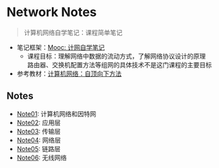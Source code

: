 # Network Notes

> 计算机网络自学笔记：课程简单笔记

* 笔记框架：[Mooc: 计网自学笔记](https://www.icourse163.org/learn/HDU-1002598057?tid=1468805452#/learn/announce)
  * 课程目标：理解网络中数据的流动方式，了解网络协议设计的原理<br/>
    路由器、交换机配置方法等组网的具体技术不是这门课程的主要目标
* 参考教材：[计算机网络：自顶向下方法](https://book.douban.com/subject/30280001/)

## Notes

* [Note01](./notes/Note01.md): 计算机网络和因特网
* [Note02](./notes/Note02.md): 应用层
* [Note03](./notes/Note03.md): 传输层
* [Note04](./notes/Note04.md): 网络层
* [Note05](./notes/Note05.md): 链路层
* [Note06](./notes/Note06.md): 无线网络

